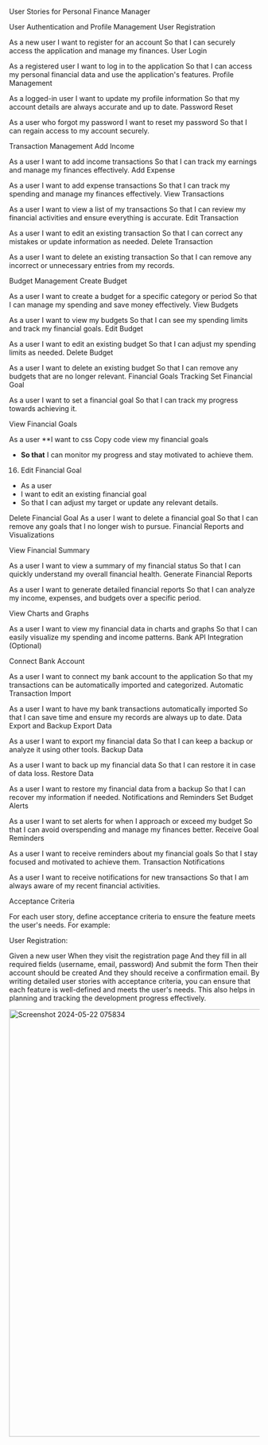 User Stories for Personal Finance Manager

User Authentication and Profile Management
User Registration

As a new user
I want to register for an account
So that I can securely access the application and manage my finances.
User Login

As a registered user
I want to log in to the application
So that I can access my personal financial data and use the application's features.
Profile Management

As a logged-in user
I want to update my profile information
So that my account details are always accurate and up to date.
Password Reset

As a user who forgot my password
I want to reset my password
So that I can regain access to my account securely.


Transaction Management
Add Income

As a user
I want to add income transactions
So that I can track my earnings and manage my finances effectively.
Add Expense

As a user
I want to add expense transactions
So that I can track my spending and manage my finances effectively.
View Transactions

As a user
I want to view a list of my transactions
So that I can review my financial activities and ensure everything is accurate.
Edit Transaction

As a user
I want to edit an existing transaction
So that I can correct any mistakes or update information as needed.
Delete Transaction

As a user
I want to delete an existing transaction
So that I can remove any incorrect or unnecessary entries from my records.


Budget Management
Create Budget

As a user
I want to create a budget for a specific category or period
So that I can manage my spending and save money effectively.
View Budgets

As a user
I want to view my budgets
So that I can see my spending limits and track my financial goals.
Edit Budget

As a user
I want to edit an existing budget
So that I can adjust my spending limits as needed.
Delete Budget

As a user
I want to delete an existing budget
So that I can remove any budgets that are no longer relevant.
Financial Goals Tracking
Set Financial Goal

As a user
I want to set a financial goal
So that I can track my progress towards achieving it.

View Financial Goals

As a user
**I want to
css
Copy code
view my financial goals
- **So that** I can monitor my progress and stay motivated to achieve them.


16. Edit Financial Goal
- As a user
- I want to edit an existing financial goal
- So that I can adjust my target or update any relevant details.

Delete Financial Goal
As a user
I want to delete a financial goal
So that I can remove any goals that I no longer wish to pursue.
Financial Reports and Visualizations

View Financial Summary

As a user
I want to view a summary of my financial status
So that I can quickly understand my overall financial health.
Generate Financial Reports

As a user
I want to generate detailed financial reports
So that I can analyze my income, expenses, and budgets over a specific period.

View Charts and Graphs


As a user
I want to view my financial data in charts and graphs
So that I can easily visualize my spending and income patterns.
Bank API Integration (Optional)



Connect Bank Account

As a user
I want to connect my bank account to the application
So that my transactions can be automatically imported and categorized.
Automatic Transaction Import

As a user
I want to have my bank transactions automatically imported
So that I can save time and ensure my records are always up to date.
Data Export and Backup
Export Data

As a user
I want to export my financial data
So that I can keep a backup or analyze it using other tools.
Backup Data

As a user
I want to back up my financial data
So that I can restore it in case of data loss.
Restore Data

As a user
I want to restore my financial data from a backup
So that I can recover my information if needed.
Notifications and Reminders
Set Budget Alerts

As a user
I want to set alerts for when I approach or exceed my budget
So that I can avoid overspending and manage my finances better.
Receive Goal Reminders

As a user
I want to receive reminders about my financial goals
So that I stay focused and motivated to achieve them.
Transaction Notifications

As a user
I want to receive notifications for new transactions
So that I am always aware of my recent financial activities.

Acceptance Criteria

For each user story, define acceptance criteria to ensure the feature meets the user's needs. For example:

User Registration:

Given a new user
When they visit the registration page
And they fill in all required fields (username, email, password)
And submit the form
Then their account should be created
And they should receive a confirmation email.
By writing detailed user stories with acceptance criteria, you can ensure that each feature is well-defined and meets the user's needs. This also helps in planning and tracking the development progress effectively.


<img width="860" alt="Screenshot 2024-05-22 075834" src="https://github.com/SHAMMA6/Personal_Financ_Manager/assets/167346977/54ab44e7-687a-4da3-b0fc-267ca1cf3b78">
